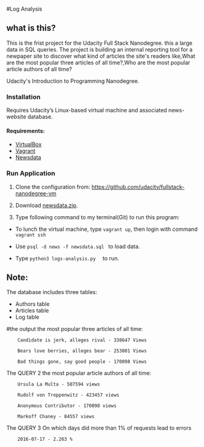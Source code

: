 #Log Analysis 
## what is this?

This is the frist project for the Udacity Full Stack Nanodegree. this a large data in SQL queries. The project is building an internal reporting tool for a newpaper site to discover what kind of articles the site's readers like,What are the most popular three articles of all time?,Who are the most popular article authors of all time?

 Udacity's Introduction to Programming Nanodegree.
### Installation
Requires Udacity’s Linux-based virtual machine and associated news-website database.

#### Requirements:
* [VirtualBox](https://www.virtualbox.org/wiki/Downloads)
* [Vagrant](https://www.vagrantup.com/downloads.html)
* [Newsdata](https://d17h27t6h515a5.cloudfront.net/topher/2016/August/57b5f748_newsdata/newsdata.zip)


### Run Application
1. Clone the configuration from: https://github.com/udacity/fullstack-nanodegree-vm

2. Download [newsdata.zip](https://d17h27t6h515a5.cloudfront.net/topher/2016/August/57b5f748_newsdata/newsdata.zip).

3. Type following command to my terminal(Git) to run this program:

* To lunch the virtual machine, type  ```vagrant up```, then login with command ```vagrant ssh```

* Use ```psql -d news -f newsdata.sql ``` to load data.

* Type ```python3 logs-analysis.py  ``` to run.

## Note:
The database includes three tables:
- Authors table
- Articles table
- Log table

#the output 
the most popular three articles of all time:

        Candidate is jerk, alleges rival - 338647 Views

        Bears love berries, alleges bear - 253801 Views

        Bad things gone, say good people - 170098 Views

The QUERY 2
the most popular article authors of all time:

        Ursula La Multa - 507594 views

        Rudolf von Treppenwitz - 423457 views

        Anonymous Contributor - 170098 views

        Markoff Chaney - 84557 views

The QUERY 3
On which days did more than 1% of requests lead to errors

        2016-07-17 - 2.263 %

